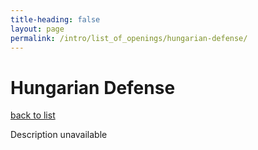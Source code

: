 ```yaml
---
title-heading: false
layout: page
permalink: /intro/list_of_openings/hungarian-defense/
---
```


# Hungarian Defense

[back to list](../../list_of_openings)

Description unavailable